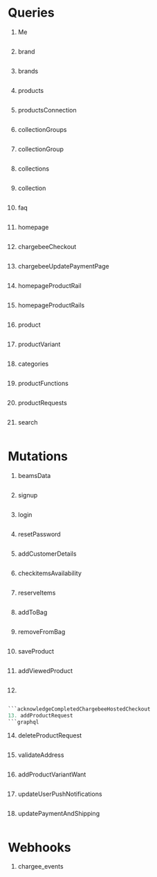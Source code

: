 # Queries

1. Me

```graphql

```

2. brand

```graphql

```

3. brands

```graphql

```

4. products

```graphql

```

5. productsConnection

```graphql

```

6. collectionGroups

```graphql

```

7. collectionGroup

```graphql

```

8. collections

```graphql

```

9. collection

```graphql

```

10. faq

```graphql

```

11. homepage

```graphql

```

12. chargebeeCheckout

```graphql

```

13. chargebeeUpdatePaymentPage

```graphql

```

14. homepageProductRail

```graphql

```

15. homepageProductRails

```graphql

```

16. product

```graphql

```

17. productVariant

```graphql

```

18. categories

```graphql

```

19. productFunctions

```graphql

```

20. productRequests

```graphql

```

21. search

```graphql

```

# Mutations

1. beamsData

```graphql

```

2. signup

```graphql

```

3. login

```graphql

```

4. resetPassword

```graphql

```

5. addCustomerDetails

```graphql

```

6. checkitemsAvailability

```graphql

```

7. reserveItems

```graphql

```

8. addToBag

```graphql

```

9. removeFromBag

```graphql

```

10. saveProduct

```graphql

```

11. addViewedProduct

```graphql

```

12.

````graphql

```acknowledgeCompletedChargebeeHostedCheckout
13. addProductRequest
```graphql

````

14. deleteProductRequest

```graphql

```

15. validateAddress

```graphql

```

16. addProductVariantWant

```graphql

```

17. updateUserPushNotifications

```graphql

```

18. updatePaymentAndShipping

```graphql

```

# Webhooks

1. chargee_events
